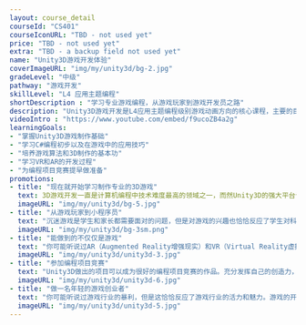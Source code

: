 ```yaml
---
layout: course_detail
courseId: "CS401"
courseIconURL: "TBD - not used yet"
price: "TBD - not used yet"
extra: "TBD - a backup field not used yet"
name: "Unity3D游戏开发体验"
coverImageURL: "img/my/unity3d/bg-2.jpg"
gradeLevel: "中级"
pathway: "游戏开发"
skillLevel: "L4 应用主题编程"
shortDescription : "学习专业游戏编程，从游戏玩家到游戏开发员之路"
description: "Unity3D游戏开发是L4应用主题编程级别游戏动画方向的核心课程，主要的目标是让同学开始学习C#高级编程语言，并且使用专业的游戏引擎，开发可以发布的2D或3D的动画和游戏。该课程可以很好的将L3级别中学到的编程基础与算法应用到实际的项目中去。本节课同学需要完成基础的Unity3D开发功能库，掌握C#编程语言，以及完成一个可以参赛的综合的游戏项目。"
videoIntro : "https://www.youtube.com/embed/f9ucoZB4a2g"
learningGoals:
- "掌握Unity3D游戏制作基础"
- "学习C#编程初步以及在游戏中的应用技巧"
- "培养游戏算法和3D制作的基本功"
- "学习VR和AR的开发过程"
- "为编程项目竞赛提早做准备"
promotions:
- title: "现在就开始学习制作专业的3D游戏"
  text: 3D游戏开发一直是计算机编程中技术难度最高的领域之一，而然Unity3D的强大平台让这一领域变得不再高不可攀。即使没有任何编程基础，也可以迅速学习制作专业的3D游戏。""
  imageURL: "img/my/unity3d/bg-5.jpg"
- title: "从游戏玩家到小程序员"
  text: "沉迷游戏是学生和家长都需要面对的问题，但是对游戏的兴趣也恰恰反应了学生对科技创新的灵敏度。通过编程制作游戏是调动学生学习计算机编程兴趣的最好方法。"
  imageURL: "img/my/unity3d/bg-3sm.png"
- title: "能做到的不仅仅是游戏"
  text: "你可能听说过AR（Augmented Reality增强现实）和VR（Virtual Reality虚拟现实），但是你可能还不知道Unity3D的游戏引擎可以让你开发出丰富的AR和VR的应用。"
  imageURL: "img/my/unity3d/unity3d-3.jpg"
- title: "参加编程项目竞赛"
  text: "Unity3D做出的项目可以成为很好的编程项目竞赛的作品。充分发挥自己的创造力，动手解决生活中的问题，做实验，发布结果，为大学申请打下基础。"
  imageURL: "img/my/unity3d/unity3d-6.jpg"
- title: "做一名年轻的游戏创业者"
  text: "你可能听说过游戏行业的暴利，但是这恰恰反应了游戏行业的活力和魅力。游戏的开发永远属于年轻一代，早动手，说不定下一个游戏创业着就是你。"
  imageURL: "img/my/unity3d/unity3d-5.jpg"
---
```


